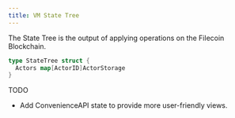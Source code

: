 ```yaml
---
title: VM State Tree
---
```


The State Tree is the output of applying operations on the Filecoin Blockchain.

```go
type StateTree struct {
  Actors map[ActorID]ActorStorage
}
```

TODO

- Add ConvenienceAPI state to provide more user-friendly views.
